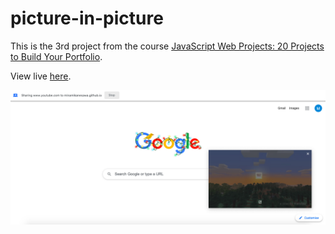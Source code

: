 # picture-in-picture
This is the 3rd project from the course [JavaScript Web Projects: 20 Projects to Build Your Portfolio](https://academy.zerotomastery.io/p/javascript-projects).

View live [here](https://minamikanesawa.github.io/picture-in-picture/).

![Quote Generator](picture-in-picture.png)
